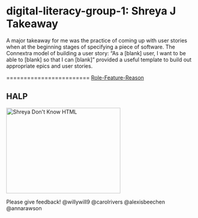 digital-literacy-group-1: Shreya J Takeaway
========================
A major takeaway for me was the practice of coming up with user stories when at the beginning stages of specifying a piece of software. The Connextra model of building a user story: “As a [blank] user, I want to be able to [blank] so that I can [blank]” provided a useful template to build out appropriate epics and user stories.

========================
<a href="http://guide.agilealliance.org/guide/rolefeature.html/">Role-Feature-Reason</a>

<html>
<body>

<h2>HALP</h2>
<img src="https://familysearch.org/learn/wiki/en/images/0/04/HTML.jpg" alt="Shreya Don't Know HTML" style="width:304px;height:228px">

</body>
</html>

Please give feedback!
@willywill9
@carolrivers
@alexisbeechen
@annarawson
